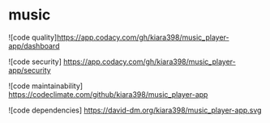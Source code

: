 # music
![code quality]https://app.codacy.com/gh/kiara398/music_player-app/dashboard 

![code security] https://app.codacy.com/gh/kiara398/music_player-app/security

![code maintainability] https://codeclimate.com/github/kiara398/music_player-app

![code dependencies] https://david-dm.org/kiara398/music_player-app.svg
